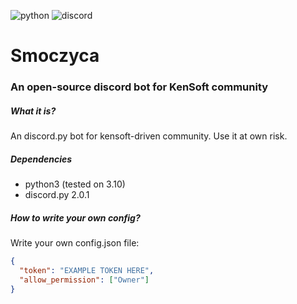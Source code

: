 ![python](https://img.shields.io/badge/Python-FFD43B?style=for-the-badge&logo=python&logoColor=blue)
![discord](https://img.shields.io/badge/Discord-5865F2?style=for-the-badge&logo=discord&logoColor=white)

# Smoczyca
### An open-source discord bot for KenSoft community

##### What it is?
An discord.py bot for kensoft-driven community. Use it at own risk.  

##### Dependencies
* python3 (tested on 3.10)
* discord.py 2.0.1

##### How to write your own config?
Write your own config.json file:
```json
{
  "token": "EXAMPLE TOKEN HERE",
  "allow_permission": ["Owner"]
}
```
